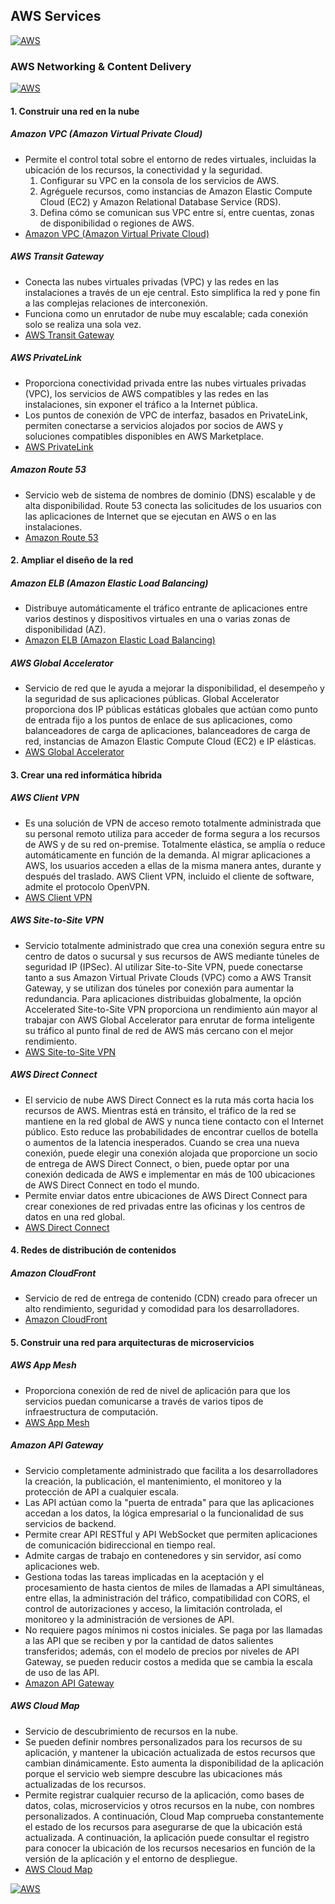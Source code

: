 ## AWS Services
[![AWS](https://img.shields.io/badge/AWS_Services-ff9900?style=for-the-badge&logo=amazon&logoColor=white&labelColor=101010)](https://github.com/Alberto-mt/AWS/blob/main/Resumen_Servicios_AWS/index.md)

### AWS Networking & Content Delivery
[![AWS](https://img.shields.io/badge/AWS_Networking_&_Content_Delivery-44c04c?style=for-the-badge&logo=amazon&logoColor=white&labelColor=101010)](https://github.com/Alberto-mt/AWS/blob/main/Resumen_Servicios_AWS/categories/AWS_Networking_%26_Content_Delivery.md)

#### 1. Construir una red en la nube
##### **Amazon VPC (Amazon Virtual Private Cloud)**
- Permite el control total sobre el entorno de redes virtuales, incluidas la ubicación de los recursos, la conectividad y la seguridad.
  1. Configurar su VPC en la consola de los servicios de AWS.
  2. Agréguele recursos, como instancias de Amazon Elastic Compute Cloud (EC2) y Amazon Relational Database Service (RDS). 
  3. Defina cómo se comunican sus VPC entre sí, entre cuentas, zonas de disponibilidad o regiones de AWS. 
- [Amazon VPC (Amazon Virtual Private Cloud)](https://aws.amazon.com/es/vpc/)

##### **AWS Transit Gateway**
- Conecta las nubes virtuales privadas (VPC) y las redes en las instalaciones a través de un eje central. Esto simplifica la red y pone fin a las complejas relaciones de interconexión.
- Funciona como un enrutador de nube muy escalable; cada conexión solo se realiza una sola vez.
- [AWS Transit Gateway](https://aws.amazon.com/es/transit-gateway/)

##### **AWS PrivateLink**
- Proporciona conectividad privada entre las nubes virtuales privadas (VPC), los servicios de AWS compatibles y las redes en las instalaciones, sin exponer el tráfico a la Internet pública.
- Los puntos de conexión de VPC de interfaz, basados en PrivateLink, permiten conectarse a servicios alojados por socios de AWS y soluciones compatibles disponibles en AWS Marketplace.
- [AWS PrivateLink](https://aws.amazon.com/es/privatelink/)

##### **Amazon Route 53**
- Servicio web de sistema de nombres de dominio (DNS) escalable y de alta disponibilidad. Route 53 conecta las solicitudes de los usuarios con las aplicaciones de Internet que se ejecutan en AWS o en las instalaciones.
- [Amazon Route 53](https://aws.amazon.com/es/route53/)

#### 2. Ampliar el diseño de la red
##### **Amazon ELB (Amazon  Elastic Load Balancing)**
- Distribuye automáticamente el tráfico entrante de aplicaciones entre varios destinos y dispositivos virtuales en una o varias zonas de disponibilidad (AZ).
- [Amazon ELB (Amazon  Elastic Load Balancing)](https://aws.amazon.com/elasticloadbalancing/)

##### **AWS Global Accelerator**
- Servicio de red que le ayuda a mejorar la disponibilidad, el desempeño y la seguridad de sus aplicaciones públicas. Global Accelerator proporciona dos IP públicas estáticas globales que actúan como punto de entrada fijo a los puntos de enlace de sus aplicaciones, como balanceadores de carga de aplicaciones, balanceadores de carga de red, instancias de Amazon Elastic Compute Cloud (EC2) e IP elásticas.
- [AWS Global Accelerator](https://aws.amazon.com/global-accelerator/)

#### 3. Crear una red informática híbrida
##### **AWS Client VPN**
- Es una solución de VPN de acceso remoto totalmente administrada que su personal remoto utiliza para acceder de forma segura a los recursos de AWS y de su red on-premise. Totalmente elástica, se amplía o reduce automáticamente en función de la demanda. Al migrar aplicaciones a AWS, los usuarios acceden a ellas de la misma manera antes, durante y después del traslado. AWS Client VPN, incluido el cliente de software, admite el protocolo OpenVPN.
- [AWS Client VPN](https://aws.amazon.com/vpn/client-vpn/)

##### **AWS Site-to-Site VPN**
- Servicio totalmente administrado que crea una conexión segura entre su centro de datos o sucursal y sus recursos de AWS mediante túneles de seguridad IP (IPSec). Al utilizar Site-to-Site VPN, puede conectarse tanto a sus Amazon Virtual Private Clouds (VPC) como a AWS Transit Gateway, y se utilizan dos túneles por conexión para aumentar la redundancia.
Para aplicaciones distribuidas globalmente, la opción Accelerated Site-to-Site VPN proporciona un rendimiento aún mayor al trabajar con AWS Global Accelerator para enrutar de forma inteligente su tráfico al punto final de red de AWS más cercano con el mejor rendimiento.
- [AWS Site-to-Site VPN](https://aws.amazon.com/vpn/site-to-site-vpn/)

##### **AWS Direct Connect**
- El servicio de nube AWS Direct Connect es la ruta más corta hacia los recursos de AWS. Mientras está en tránsito, el tráfico de la red se mantiene en la red global de AWS y nunca tiene contacto con el Internet público. Esto reduce las probabilidades de encontrar cuellos de botella o aumentos de la latencia inesperados. Cuando se crea una nueva conexión, puede elegir una conexión alojada que proporcione un socio de entrega de AWS Direct Connect, o bien, puede optar por una conexión dedicada de AWS e implementar en más de 100 ubicaciones de AWS Direct Connect en todo el mundo.
- Permite enviar datos entre ubicaciones de AWS Direct Connect para crear conexiones de red privadas entre las oficinas y los centros de datos en una red global.
- [AWS Direct Connect](https://aws.amazon.com/es/directconnect/)

#### 4. Redes de distribución de contenidos
##### **Amazon CloudFront**
- Servicio de red de entrega de contenido (CDN) creado para ofrecer un alto rendimiento, seguridad y comodidad para los desarrolladores.
- [Amazon CloudFront](https://aws.amazon.com/es/cloudfront/)

#### 5. Construir una red para arquitecturas de microservicios
##### **AWS App Mesh**
- Proporciona conexión de red de nivel de aplicación para que los servicios puedan comunicarse a través de varios tipos de infraestructura de computación.
- [AWS App Mesh](https://aws.amazon.com/es/app-mesh/)

##### **Amazon API Gateway**
- Servicio completamente administrado que facilita a los desarrolladores la creación, la publicación, el mantenimiento, el monitoreo y la protección de API a cualquier escala.
- Las API actúan como la "puerta de entrada" para que las aplicaciones accedan a los datos, la lógica empresarial o la funcionalidad de sus servicios de backend.
- Permite crear API RESTful y API WebSocket que permiten aplicaciones de comunicación bidireccional en tiempo real.
- Admite cargas de trabajo en contenedores y sin servidor, así como aplicaciones web.
- Gestiona todas las tareas implicadas en la aceptación y el procesamiento de hasta cientos de miles de llamadas a API simultáneas, entre ellas, la administración del tráfico, compatibilidad con CORS, el control de autorizaciones y acceso, la limitación controlada, el monitoreo y la administración de versiones de API.
- No requiere pagos mínimos ni costos iniciales. Se paga por las llamadas a las API que se reciben y por la cantidad de datos salientes transferidos; además, con el modelo de precios por niveles de API Gateway, se pueden reducir costos a medida que se cambia la escala de uso de las API.
- [Amazon API Gateway](https://aws.amazon.com/es/api-gateway/)

##### **AWS Cloud Map**
- Servicio de descubrimiento de recursos en la nube.
- Se pueden definir nombres personalizados para los recursos de su aplicación, y mantener la ubicación actualizada de estos recursos que cambian dinámicamente. Esto aumenta la disponibilidad de la aplicación porque el servicio web siempre descubre las ubicaciones más actualizadas de los recursos.
- Permite registrar cualquier recurso de la aplicación, como bases de datos, colas, microservicios y otros recursos en la nube, con nombres personalizados. A continuación, Cloud Map comprueba constantemente el estado de los recursos para asegurarse de que la ubicación está actualizada. A continuación, la aplicación puede consultar el registro para conocer la ubicación de los recursos necesarios en función de la versión de la aplicación y el entorno de despliegue.
- [AWS Cloud Map](https://aws.amazon.com/cloud-map/)

[![AWS](https://img.shields.io/badge/Inicio-44c04c?style=for-the-badge&label=&#9650;&logoColor=white&labelColor=101010)](https://github.com/Alberto-mt/AWS/blob/main/Resumen_Servicios_AWS/categories/AWS_Networking_%26_Content_Delivery.md)
